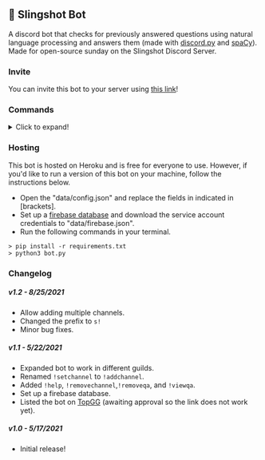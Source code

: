 ## 🚀 Slingshot Bot
A discord bot that checks for previously answered questions using natural language processing and answers them (made with [discord.py](https://discordpy.readthedocs.io/en/stable/api.html#) and [spaCy](https://spacy.io/)). Made for open-source sunday on the Slingshot Discord Server. 

### Invite
You can invite this bot to your server using [this link](https://discord.com/oauth2/authorize?client_id=843968680680488980&scope=bot&permissions=85056)!

### Commands
<details>
<summary>Click to expand!</summary>

Use `s!help` for access the commands list.
<br>
<img src="https://i.imgur.com/mIP3LdN.png" width=600><br>
<br>

Use `s!addchannel` to select a channel for the bot to watch.
<br>
<img src="https://i.imgur.com/obw8xbB.png" width=600><br>
<br>

Use `s!removechannel` to select a channel for the bot to watch.
<br>
<img src="https://i.imgur.com/Ns0fbEw.png" width=600><br>
<br>

Use `s!addqa` to add questions and answers.
<br>
<img src="https://i.imgur.com/HVYrJEI.png" width=600><br>
<br>

Use `s!removeqa` to remove questions and answers.
<br>
<img src="https://i.imgur.com/i7Nw2pR.png" width=600><br>
<br>

Use `s!viewqa` to get a link to the questions/answers in the database.
<br>
<img src="https://i.imgur.com/NUqBXo7.png" width=600><br>
<br>

Once you've added a channel and some questions, the bot will answer questions in that channel!
<br>
<img src="https://i.imgur.com/dzjXgXP.png" width=600><br>
</details>

### Hosting
This bot is hosted on Heroku and is free for everyone to use. However, if you'd like to run a version of this bot on your machine, follow the instructions below.
<br>
- Open the "data/config.json" and replace the fields in indicated in [brackets].
- Set up a [firebase database](https://console.firebase.google.com/) and download the service account credentials to "data/firebase.json".
- Run the following commands in your terminal.
```
> pip install -r requirements.txt 
> python3 bot.py
```

### Changelog
##### v1.2 - 8/25/2021
- Allow adding multiple channels.
- Changed the prefix to `s!`
- Minor bug fixes.

##### v1.1 - 5/22/2021
- Expanded bot to work in different guilds.
- Renamed `!setchannel` to `!addchannel`.
- Added `!help`, `!removechannel`,`!removeqa`, and `!viewqa`.
- Set up a firebase database.
- Listed the bot on [TopGG](https://top.gg/bot/843968680680488980) (awaiting approval so the link does not work yet).

##### v1.0 - 5/17/2021
- Initial release!
